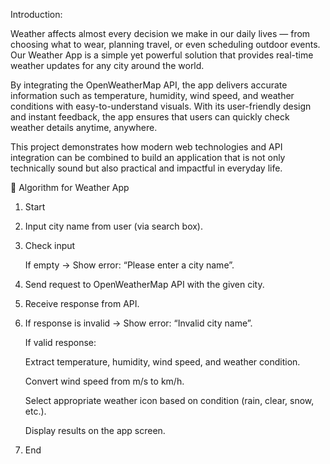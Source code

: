 
Introduction:

Weather affects almost every decision we make in our daily lives — from choosing what to wear, planning travel, or even scheduling outdoor events. Our Weather App is a simple yet powerful solution that provides real-time weather updates for any city around the world.

By integrating the OpenWeatherMap API, the app delivers accurate information such as temperature, humidity, wind speed, and weather conditions with easy-to-understand visuals. With its user-friendly design and instant feedback, the app ensures that users can quickly check weather details anytime, anywhere.

This project demonstrates how modern web technologies and API integration can be combined to build an application that is not only technically sound but also practical and impactful in everyday life.



🔹 Algorithm for Weather App

1) Start

2) Input city name from user (via search box).

3) Check input

   If empty → Show error: “Please enter a city name”.

4) Send request to OpenWeatherMap API with the given city.

5) Receive response from API.

6) If response is invalid → Show error: “Invalid city name”.

   If valid response:

   Extract temperature, humidity, wind speed, and weather condition.

   Convert wind speed from m/s to km/h.

   Select appropriate weather icon based on condition (rain, clear, snow, etc.).

   Display results on the app screen.

7) End
